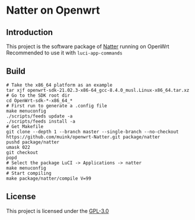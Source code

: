 Natter on Openwrt
=================

## Introduction
This project is the software package of [Natter][] running on OpenWrt  
Recommended to use it with `luci-app-commands`

## Build

```shell
# Take the x86_64 platform as an example
tar xjf openwrt-sdk-21.02.3-x86-64_gcc-8.4.0_musl.Linux-x86_64.tar.xz
# Go to the SDK root dir
cd OpenWrt-sdk-*-x86_64_*
# First run to generate a .config file
make menuconfig
./scripts/feeds update -a
./scripts/feeds install -a
# Get Makefile
git clone --depth 1 --branch master --single-branch --no-checkout https://github.com/muink/openwrt-Natter.git package/natter
pushd package/natter
umask 022
git checkout
popd
# Select the package LuCI -> Applications -> natter
make menuconfig
# Start compiling
make package/natter/compile V=99
```

## License
This project is licensed under the [GPL-3.0](https://www.gnu.org/licenses/gpl-3.0.html)

  [Natter]: https://github.com/MikeWang000000/Natter
